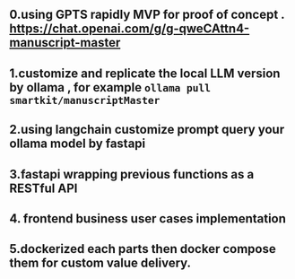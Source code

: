 ## 0.using GPTS rapidly MVP for proof of concept .  https://chat.openai.com/g/g-qweCAttn4-manuscript-master

## 1.customize and replicate  the  local LLM version by ollama , for example ```ollama pull smartkit/manuscriptMaster```
## 2.using langchain customize prompt query your ollama model by fastapi
## 3.fastapi wrapping previous functions as a RESTful API
## 4. frontend  business  user cases implementation
## 5.dockerized each parts then docker compose them for custom value delivery.

